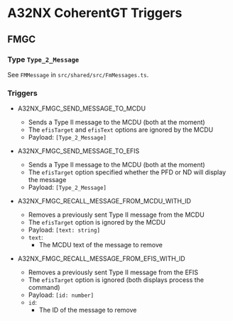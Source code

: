 # A32NX CoherentGT Triggers

## FMGC

### Type `Type_2_Message`

See `FMMessage` in `src/shared/src/FmMessages.ts`.

### Triggers

- A32NX_FMGC_SEND_MESSAGE_TO_MCDU
    - Sends a Type II message to the MCDU (both at the moment)
    - The `efisTarget` and `efisText` options are ignored by the MCDU
    - Payload: `[Type_2_Message]`

- A32NX_FMGC_SEND_MESSAGE_TO_EFIS
    - Sends a Type II message to the MCDU (both at the moment)
    - The `efisTarget` option specified whether the PFD or ND will display the message
    - Payload: `[Type_2_Message]`

- A32NX_FMGC_RECALL_MESSAGE_FROM_MCDU_WITH_ID
    - Removes a previously sent Type II message from the MCDU
    - The `efisTarget` option is ignored by the MCDU
    - Payload: `[text: string]`
    - `text`:
        -  The MCDU text of the message to remove

- A32NX_FMGC_RECALL_MESSAGE_FROM_EFIS_WITH_ID
    - Removes a previously sent Type II message from the EFIS
    - The `efisTarget` option is ignored (both displays process the command)
    - Payload: `[id: number]`
    - `id`:
        -  The ID of the message to remove